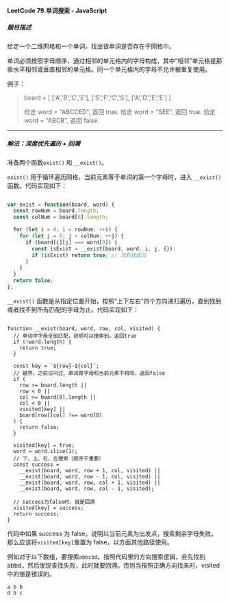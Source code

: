 #### LeetCode 79.单词搜索 - JavaScript

##### **题目描述**

给定一个二维网格和一个单词，找出该单词是否存在于网格中。

单词必须按照字母顺序，通过相邻的单元格内的字母构成，其中“相邻”单元格是那些水平相邻或垂直相邻的单元格。同一个单元格内的字母不允许被重复使用。

例子：

> board =
> [
>   ['A','B','C','E'],
>   ['S','F','C','S'],
>   ['A','D','E','E']
> ]
>
> 给定 word = "ABCCED", 返回 true.
> 给定 word = "SEE", 返回 true.
> 给定 word = "ABCB", 返回 false.



-------

##### 解法：深度优先遍历 + 回溯

准备两个函数`exist()` 和 `__exist()`。

`exist()` 用于循环遍历网格，当前元素等于单词的第一个字母时，进入 `__exist()` 函数。代码实现如下：

```js

var exist = function(board, word) {
  const rowNum = board.length;
  const colNum = board[0].length;

  for (let i = 0; i < rowNum; ++i) {
    for (let j = 0; j < colNum; ++j) {
      if (board[i][j] === word[0]) {
        const isExist = __exist(board, word, i, j, {});
        if (isExist) return true; // 找到就返回
      }
    }
  }
  return false;
};
```

`__exist()` 函数是从指定位置开始，按照“上下左右”四个方向递归遍历，直到找到或者找不到所有匹配的字母为止。代码实现如下：

```

function __exist(board, word, row, col, visited) {
  // 单词中字母全部匹配，说明可以搜索到，返回true
  if (!word.length) {
    return true;
  }

  const key = `${row}-${col}`;
  // 越界、之前访问过、单词首字母和当前元素不相同，返回false
  if (
    row >= board.length ||
    row < 0 ||
    col >= board[0].length ||
    col < 0 ||
    visited[key] ||
    board[row][col] !== word[0]
  ) {
    return false;
  }

  visited[key] = true;
  word = word.slice(1);
  // 下、上、右、左搜索（顺序不重要）
  const success =
    __exist(board, word, row + 1, col, visited) ||
    __exist(board, word, row - 1, col, visited) ||
    __exist(board, word, row, col + 1, visited) ||
    __exist(board, word, row, col - 1, visited);

  // success为false时，就是回溯
  visited[key] = success;
  return success;
}
```

代码中如果 success 为 false，说明以当前元素为出发点，搜索剩余字母失败。那么应该将`visited[key]`重置为 false，以方面其他路径使用。

例如对于以下数组，要搜索`abbcbd`。按照代码里的方向搜索逻辑，会先找到 abbd，然后发现查找失败，此时就要回溯。否则当按照正确方向找来时，visited 中的值是错误的。

```
a b b
d b c
```